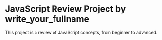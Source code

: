 # JavaScript Review Project by write_your_fullname
This project is a review of JavaScript concepts, from beginner to advanced.